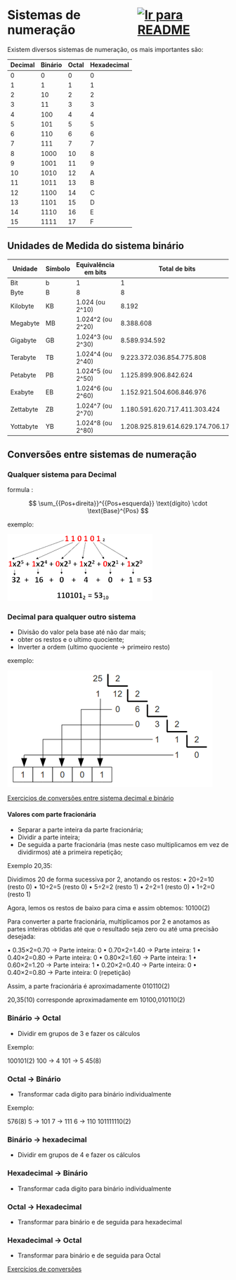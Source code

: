 # <div style="display: flex; justify-content: space-between;">Sistemas de numeração[![Ir para README](https://img.shields.io/badge/Indice-Verde?style=for-the-badge)](../README.md#indice)</div>

Existem diversos sistemas de numeração, os mais importantes são:

| Decimal | Binário | Octal | Hexadecimal |
| ------- | ------- | ----- | ----------- |
| 0       | 0       | 0     | 0           |
| 1       | 1       | 1     | 1           |
| 2       | 10      | 2     | 2           |
| 3       | 11      | 3     | 3           |
| 4       | 100     | 4     | 4           |
| 5       | 101     | 5     | 5           |
| 6       | 110     | 6     | 6           |
| 7       | 111     | 7     | 7           |
| 8       | 1000    | 10    | 8           |
| 9       | 1001    | 11    | 9           |
| 10      | 1010    | 12    | A           |
| 11      | 1011    | 13    | B           |
| 12      | 1100    | 14    | C           |
| 13      | 1101    | 15    | D           |
| 14      | 1110    | 16    | E           |
| 15      | 1111    | 17    | F           |

## Unidades de Medida do sistema binário

| Unidade   | Símbolo | Equivalência em bits | Total de bits                     |
| --------- | ------- | -------------------- | --------------------------------- |
| Bit       | b       | 1                    | 1                                 |
| Byte      | B       | 8                    | 8                                 |
| Kilobyte  | KB      | 1.024 (ou 2^10)      | 8.192                             |
| Megabyte  | MB      | 1.024^2 (ou 2^20)    | 8.388.608                         |
| Gigabyte  | GB      | 1.024^3 (ou 2^30)    | 8.589.934.592                     |
| Terabyte  | TB      | 1.024^4 (ou 2^40)    | 9.223.372.036.854.775.808         |
| Petabyte  | PB      | 1.024^5 (ou 2^50)    | 1.125.899.906.842.624             |
| Exabyte   | EB      | 1.024^6 (ou 2^60)    | 1.152.921.504.606.846.976         |
| Zettabyte | ZB      | 1.024^7 (ou 2^70)    | 1.180.591.620.717.411.303.424     |
| Yottabyte | YB      | 1.024^8 (ou 2^80)    | 1.208.925.819.614.629.174.706.176 |

## Conversões entre sistemas de numeração

### Qualquer sistema para Decimal

formula :

$$
\sum_{{Pos+direita}}^{{Pos+esquerda}} \text{dígito} \cdot \text{Base}^{Pos}
$$

exemplo:

![Imagem conversão de binário para decimal](../img/exconversao_decimal.png)

### Decimal para qualquer outro sistema

- Divisão do valor pela base até não dar mais;
- obter os restos e o ultimo quociente;
- Inverter a ordem (ultimo quociente -> primeiro resto)

exemplo:

![Imagem conversão de decimal para binario](../img/exconversao_decimal_binario.png)

[Exercicios de conversões entre sistema decimal e binário](fichas/conversoes_binario_decimal.md)

#### Valores com parte fracionária

- Separar a parte inteira da parte fracionária;
- Dividir a parte inteira;
- De seguida a parte fracionária (mas neste caso multiplicamos em vez de dividirmos) até a primeira repetição;

Exemplo 20,35:

Dividimos 20 de forma sucessiva por 2, anotando os restos:
• 20÷2=10 (resto 0)
• 10÷2=5 (resto 0)
• 5÷2=2 (resto 1)
• 2÷2=1 (resto 0)
• 1÷2=0 (resto 1)

Agora, lemos os restos de baixo para
cima e assim obtemos: 10100(2)

Para converter a parte fracionária, multiplicamos por 2 e anotamos as
partes inteiras obtidas até que o resultado seja zero ou até uma precisão
desejada:

• 0.35×2=0.70 → Parte inteira: 0
• 0.70×2=1.40 → Parte inteira: 1
• 0.40×2=0.80 → Parte inteira: 0
• 0.80×2=1.60 → Parte inteira: 1
• 0.60×2=1.20 → Parte inteira: 1
• 0.20×2=0.40 → Parte inteira: 0
• 0.40×2=0.80 → Parte inteira: 0 (repetição)

Assim, a parte fracionária é
aproximadamente 010110(2)

20,35​(10) corresponde aproximadamente em 10100,010110(2)

### Binário -> Octal

- Dividir em grupos de 3 e fazer os cálculos

Exemplo:

100101(2)
100 -> 4
101 -> 5
45(8)

### Octal -> Binário

- Transformar cada digito para binário individualmente

Exemplo:

576(8)
5 -> 101
7 -> 111
6 -> 110
101111110(2)

### Binário -> hexadecimal

- Dividir em grupos de 4 e fazer os cálculos

### Hexadecimal -> Binário

- Transformar cada digito para binário individualmente

### Octal -> Hexadecimal

- Transformar para binário e de seguida para hexadecimal

### Hexadecimal -> Octal

- Transformar para binário e de seguida para Octal

[Exercícios de conversões](fichas/conversoes.md)
